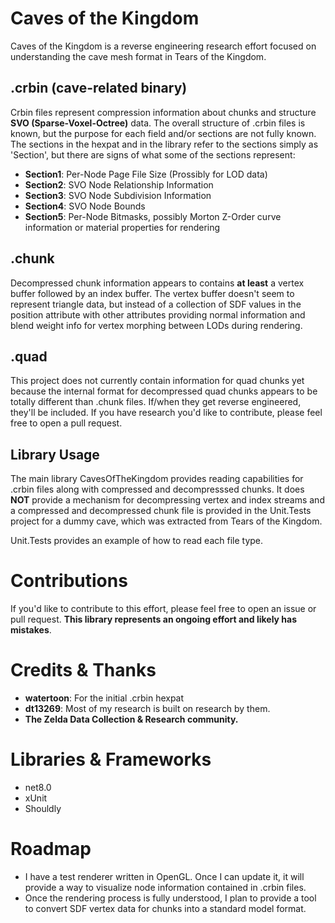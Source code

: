 # Caves of the Kingdom

Caves of the Kingdom is a reverse engineering research effort focused on understanding the cave mesh format in Tears of the Kingdom.

## .crbin (cave-related binary)

Crbin files represent compression information about chunks and structure **SVO (Sparse-Voxel-Octree)** data. The overall structure of .crbin files is known, but the purpose for each field and/or sections are not fully known. The sections in the hexpat and in the library refer to the sections simply as 'Section<N>', but there are signs of what some of the sections represent:

- **Section1**: Per-Node Page File Size (Prossibly for LOD data)
- **Section2**: SVO Node Relationship Information
- **Section3**: SVO Node Subdivision Information
- **Section4**: SVO Node Bounds
- **Section5**: Per-Node Bitmasks, possibly Morton Z-Order curve information or material properties for rendering

## .chunk

Decompressed chunk information appears to contains **at least** a vertex buffer followed by an index buffer. The vertex buffer doesn't seem to represent triangle data, but instead of a collection of SDF values in the position attribute with other attributes providing normal information and blend weight info for vertex morphing between LODs during rendering.

## .quad

This project does not currently contain information for quad chunks yet because the internal format for decompressed quad chunks appears to be totally different than .chunk files. If/when they get reverse engineered, they'll be included. If you have research you'd like to contribute, please feel free to open a pull request.

## Library Usage

The main library CavesOfTheKingdom provides reading capabilities for .crbin files along with compressed and decompresssed chunks. It does **NOT** provide a mechanism for decompressing vertex and index streams and a compressed and decompressed chunk file is provided in the Unit.Tests project for a dummy cave, which was extracted from Tears of the Kingdom.

Unit.Tests provides an example of how to read each file type.

# Contributions

If you'd like to contribute to this effort, please feel free to open an issue or pull request. **This library represents an ongoing effort and likely has mistakes**.

# Credits & Thanks

- **watertoon**: For the initial .crbin hexpat
- **dt13269**: Most of my research is built on research by them.
- **The Zelda Data Collection & Research community.**

# Libraries & Frameworks

- net8.0
- xUnit
- Shouldly

# Roadmap

- I have a test renderer written in OpenGL. Once I can update it, it will provide a way to visualize node information contained in .crbin files.
- Once the rendering process is fully understood, I plan to provide a tool to convert SDF vertex data for chunks into a standard model format.